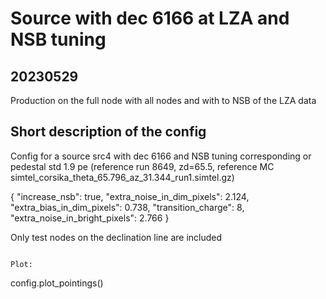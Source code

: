 # Source with dec 6166 at LZA and NSB tuning

## 20230529

Production on the full node with all nodes and with to NSB of the LZA data 

## Short description of the config

Config for a source src4 with dec 6166 and NSB tuning corresponding or pedestal std 1.9 pe (reference run 8649, zd=65.5, reference MC simtel_corsika_theta_65.796_az_31.344_run1.simtel.gz)


{
  "increase_nsb": true,
  "extra_noise_in_dim_pixels": 2.124,
  "extra_bias_in_dim_pixels": 0.738,
  "transition_charge": 8,
  "extra_noise_in_bright_pixels": 2.766
}

Only test nodes on the declination line are included

```

Plot:
```
config.plot_pointings()
```
